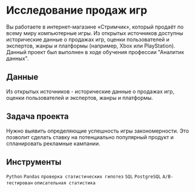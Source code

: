 #  Исследование продаж игр

Вы работаете в интернет-магазине «Стримчик», который продаёт по всему миру компьютерные игры. Из открытых источников доступны исторические данные о продажах игр, оценки пользователей и экспертов, жанры и платформы (например, Xbox или PlayStation).
Данный проект был выполнен в ходе обучения профессии "Аналитик данных".

## Данные

Из открытых источников - исторические данные о продажах игр, оценки пользователей и экспертов, жанры и платформы.

##  Задача проекта

Нужно выявить определяющие успешность игры закономерности. Это позволит сделать ставку на потенциально популярный продукт и спланировать рекламные кампании.

##  Инструменты

`Python` `Pandas` `проверка статистических гипотез` `SQL` `PostgreSQL` `A/B-тестирован` `описательная статистика`
